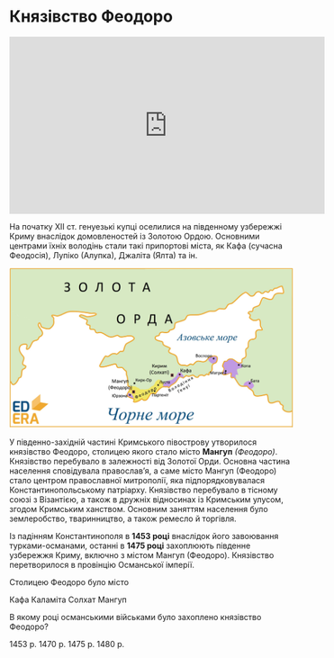 # Князівство Феодоро

<div class="fluidMedia">
<iframe align="center" width="560" height="315" src="https://www.youtube.com/embed/4PVglvIlVtE" frameborder="0" allowfullscreen></iframe>
</div>
<div class="popup">
</div>

На початку ХІІ ст. генуезькі купці оселилися на південному узбережжі Криму внаслідок домовленостей із Золотою Ордою. Основними центрами їхніх володінь стали такі припортові міста, як Кафа (сучасна Феодосія), Лупіко (Алупка), Джаліта (Ялта) та ін. 

<div align="center">
<img class="image" src="5_3_7.jpg"/>
</div>

У південно-західній частині Кримського півострову утворилося князівство Феодоро, столицею якого стало місто **Мангуп** *(Феодоро)*. Князівство перебувало в залежності від Золотої Орди. Основна частина населення сповідувала православ’я, а саме місто Мангуп (Феодоро) стало центром православної митрополії, яка підпорядковувалася Константинопольському патріарху. Князівство перебувало в тісному союзі з Візантією, а також в дружніх відносинах із Кримським улусом, згодом Кримським ханством. Основним заняттям населення було землеробство, тваринництво, а також ремесло й торгівля. 

Із падінням Константинополя в **1453 році** внаслідок його завоювання турками-османами, останні в **1475 році** захоплюють південне узбережжя Криму, включно з містом Мангуп (Феодоро). Князівство перетворилося в провінцію Османської імперії. 

<quiz>
<question>
	<p>Столицею Феодоро було місто</p>
        <answer>Кафа</answer>
	<answer>Каламіта</answer>
        <answer>Солхат</answer>
	<answer correct>Мангуп</answer>
</question>
<question>
	<p>В якому році османськими військами було захоплено князівство Феодоро?</p>
        <answer>1453 р.</answer>
	<answer>1470 р.</answer>
        <answer correct>1475 р.</answer>
	<answer>1480 р.</answer>
</question>
</quiz>